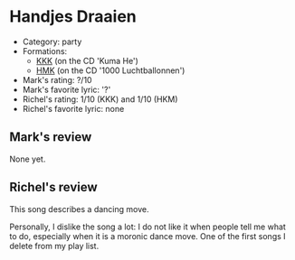 # Handjes Draaien

 * Category: party
 * Formations: 
    * [KKK](Kkk.md) (on the CD 'Kuma He')
    * [HMK](Hkm.md) (on the CD '1000 Luchtballonnen')
 * Mark's rating: ?/10
 * Mark's  favorite lyric: '?'
 * Richel's rating: 1/10 (KKK) and 1/10 (HKM)
 * Richel's favorite lyric: none
 
## Mark's review

None yet.

## Richel's review

This song describes a dancing move.

Personally, I dislike the song a lot: I do not like it when people tell me what to do, especially when it is a moronic dance move.
One of the first songs I delete from my play list.